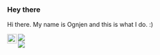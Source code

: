 

### Hey there 
Hi there. My name is Ognjen and this is what I do. :)

![](https://visitor-badge.glitch.me/badge?page_id=ognjenst)
<a href="https://www.linkedin.com/in/ognjen-stefanovic-9b7853b6/">
  <img align="left" alt="Ognjens's LinkedIN" width="22px" src="https://raw.githubusercontent.com/peterthehan/peterthehan/master/assets/linkedin.svg" /> 
</a>
<br />
<a href="https://github.com/ognjenst">
<img align="center" src="https://github-readme-stats.vercel.app/api?username=ognjenst&theme=github_dark" />
</a>

<!-- <p align="center">
  <a href="https://github.com/ognjenst/github-readme-stats">
    <img align="center" src="https://github-readme-stats.vercel.app/api/top-langs/?username=ognjenst&theme=github_dark" />
</a>
</p> -->
